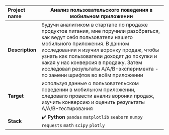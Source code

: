 Project name        |	 Анализ пользовательского поведения в мобильном приложении       |
:---                |---        |
**Description**     |  будучи аналитиком в стартапе по продаже продуктов питания, мне поручили разобраться, как ведут себя пользователи нашего мобильного приложения. В данном исследовании я изучил воронку продаж, чтобы узнать как пользователи доходят до покупки и какая у нас конверсия в продажу. Затем исследовал результаты A/A/B-эксперимента - по замени шрифтов во всём приложении         |
**Target**          | используя данные о пользовательском поведении в мобильном приложении, следовало провести анализ воронки продаж, изучить конверсию и оценить результаты A/A/B-тестирования          |
**Stack**           | :heavy_check_mark: **Python** `pandas` `matplotlib` `seaborn` `numpy` `requests` `math` `scipy` `plotly`         |


